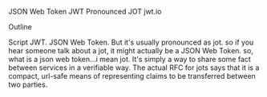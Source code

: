JSON Web Token
JWT
Pronounced JOT
jwt.io



Outline


Script
JWT. JSON Web Token. But it's usually pronounced as jot. so if you hear someone talk about a jot, it might actually be a JSON Web Token. so, what is a json web token...i mean jot. It's simply a way to share some fact between services in a verifiable way. The actual RFC for jots says that it is a compact, url-safe means of representing claims to be transferred between two parties. 